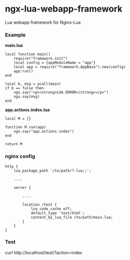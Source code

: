 ngx-lua-webapp-framework
========================

Lua webapp framework for Nginx-Lua


### Example

**main.lua**
    
    local function main()
        require("framework.init")
        local config = {appModuleName = "app"}
        local app = require("framework.AppBase").new(config)
        app:run()
    end
    
    local b, msg = pcall(main)
    if b == false then
        ngx.say("<p><strong>LUA ERROR</strong></p>")
        ngx.say(msg)
    end


**app.actions.index.lua**

    local M = {}
    
    function M.run(app)
        ngx.say("app.actions.index")
    end
    
    return M


### nginx config

    http {
        lua_package_path '/to/path/?.lua;;';
    
        ....
    
        server {
    
            ....
    
            location /test {
                lua_code_cache off;
                default_type 'text/html';
                content_by_lua_file /to/path/main.lua;
            }
        }
    }


### Test

curl http://localhost/test/?action=index

